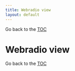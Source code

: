 ```yaml
---
title: Webradio view
layout: default
---
```

Go back to the [TOC](/manual/main.html)

# Webradio view

Go back to the [TOC](/manual/main.html)